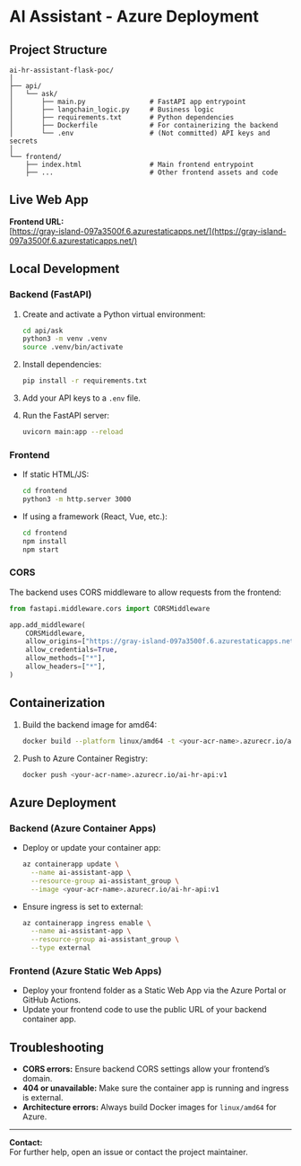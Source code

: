 # AI Assistant - Azure Deployment

## Project Structure

```
ai-hr-assistant-flask-poc/
│
├── api/
│   └── ask/
│       ├── main.py                # FastAPI app entrypoint
│       ├── langchain_logic.py     # Business logic
│       ├── requirements.txt       # Python dependencies
│       ├── Dockerfile             # For containerizing the backend
│       └── .env                   # (Not committed) API keys and secrets
│
└── frontend/
    ├── index.html                 # Main frontend entrypoint
    ├── ...                        # Other frontend assets and code
```

## Live Web App

**Frontend URL:**  
[https://gray-island-097a3500f.6.azurestaticapps.net/](https://gray-island-097a3500f.6.azurestaticapps.net/)

## Local Development

### Backend (FastAPI)

1. Create and activate a Python virtual environment:
    ```bash
    cd api/ask
    python3 -m venv .venv
    source .venv/bin/activate
    ```

2. Install dependencies:
    ```bash
    pip install -r requirements.txt
    ```

3. Add your API keys to a `.env` file.

4. Run the FastAPI server:
    ```bash
    uvicorn main:app --reload
    ```

### Frontend

- If static HTML/JS:
    ```bash
    cd frontend
    python3 -m http.server 3000
    ```
- If using a framework (React, Vue, etc.):
    ```bash
    cd frontend
    npm install
    npm start
    ```

### CORS

The backend uses CORS middleware to allow requests from the frontend:
```python
from fastapi.middleware.cors import CORSMiddleware

app.add_middleware(
    CORSMiddleware,
    allow_origins=["https://gray-island-097a3500f.6.azurestaticapps.net"],  # Update for production
    allow_credentials=True,
    allow_methods=["*"],
    allow_headers=["*"],
)
```

## Containerization

1. Build the backend image for amd64:
    ```bash
    docker build --platform linux/amd64 -t <your-acr-name>.azurecr.io/ai-hr-api:v1 .
    ```
2. Push to Azure Container Registry:
    ```bash
    docker push <your-acr-name>.azurecr.io/ai-hr-api:v1
    ```

## Azure Deployment

### Backend (Azure Container Apps)

- Deploy or update your container app:
    ```bash
    az containerapp update \
      --name ai-assistant-app \
      --resource-group ai-assistant_group \
      --image <your-acr-name>.azurecr.io/ai-hr-api:v1
    ```
- Ensure ingress is set to external:
    ```bash
    az containerapp ingress enable \
      --name ai-assistant-app \
      --resource-group ai-assistant_group \
      --type external
    ```

### Frontend (Azure Static Web Apps)

- Deploy your frontend folder as a Static Web App via the Azure Portal or GitHub Actions.
- Update your frontend code to use the public URL of your backend container app.

## Troubleshooting

- **CORS errors:** Ensure backend CORS settings allow your frontend’s domain.
- **404 or unavailable:** Make sure the container app is running and ingress is external.
- **Architecture errors:** Always build Docker images for `linux/amd64` for Azure.

---

**Contact:**  
For further help, open an issue or contact the project maintainer.